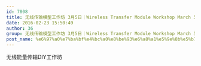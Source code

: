 ```yaml
---
id: 7808
title: 无线传输模型工作坊 3月5日｜Wireless Transfer Module Workshop March 5th
date: 2016-02-23 15:50:49
author: 36
group: 无线传输模型工作坊 3月5日｜Wireless Transfer Module Workshop March 5th
post_name: %e6%97%a0%e7%ba%bf%e4%bc%a0%e8%be%93%e6%a8%a1%e5%9e%8b%e5%b7%a5%e4%bd%9c%e5%9d%8a-1%e6%9c%8830%e6%97%a5%ef%bd%9cwireless-transfer-modle-workshop-jan-30th
---
```


无线能量传输DIY工作坊